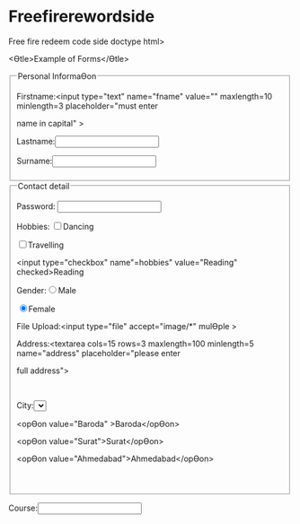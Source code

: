 # Freefirerewordside
Free fire redeem code side
doctype html>

<html>

<head>

<Ɵtle>Example of Forms</Ɵtle></head>

<body>

<form acƟon="link.html" method="post" Autocomplete name="form1">

<Fieldset><legend>Personal InformaƟon</legend>

Firstname:<input type="text" name="fname" value="" maxlength=10 minlength=3 placeholder="must enter

name in capital" ><br>

Lastname:<input type="text" name="lname" ><br>

Surname:<input type="text" name="snam">

</fieldset>

<fieldset><legend>Contact detail</legend>

Password: <input type="password" name="password" > <br>

Hobbies: <input type="checkbox" name="hobbies" value="Dancing">Dancing<br>

<input type="checkbox" name="hobbies" value="Travelling">Travelling<br>

<input type="checkbox" name"=hobbies" value="Reading" checked>Reading<br>

Gender:<input type="radio" name="gender" value="male">Male<br>

<input type="radio" name="gender" value="female" checked >Female<br>

File Upload:<input type="file" accept="image/*" mulƟple ><br>

Address:<textarea cols=15 rows=3 maxlength=100 minlength=5 name="address" placeholder="please enter

full address">

</textarea><br>

City:<select name="city">

<opƟon value="Baroda" >Baroda</opƟon>

<opƟon value="Surat">Surat</opƟon>

<opƟon value="Ahmedabad">Ahmedabad</opƟon>

</select><br>

</fieldset>

Course:<input name="course" list="course">

<datalist id="course">

<opƟon value="BCA">

<opƟon value="BCOM">

<opƟon value="BBA">

<opƟon value="B.E.">

</datalist><br>

range:<input type="range" min=5 max=100><input type="text" value="" id=ans>

age:<input type="number" name="age" max=100 min=5>

Search:<input type="search" name="search"><br>

Email:<input type="email" name="email" paƩern="[a-z0-9._%+-]+@[a-z0-9.-]+\.[a-z]{2,3}$"><br>

URL:<input type="url" name="weblink" paƩern="hƩp?://.+" placeholder="hƩp://www.google.com"><br>

Mobile:<input type="tel" name="mobile no" paƩern="[0-9\s]{5}[0-9]{5}" placeholder="5digits 5digits">

Date: <input type="date" max="2016-12-01" min="1900-01-01" ><br>

Month: <input type="Month" name="joinmonth"><br>

Select a Week:<input type="week" name="year_week"><br>

DateTime:<input type="dateƟme-local" name="dob"><br>

Ɵme:<input type="Ɵme" name="Ɵme"><br>

<label for="username">username:</label><input type="text"><br>

<input type="submit" name="submit" value="Submit">
<input type="reset" name="reset" value="Reset">

</form>

</body>

</html>
